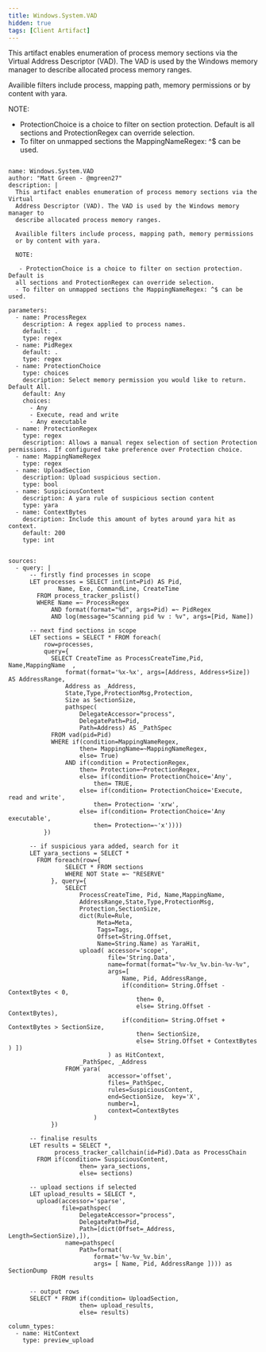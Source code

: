 ```yaml
---
title: Windows.System.VAD
hidden: true
tags: [Client Artifact]
---
```


This artifact enables enumeration of process memory sections via the Virtual
Address Descriptor (VAD). The VAD is used by the Windows memory manager to
describe allocated process memory ranges.

Availible filters include process, mapping path, memory permissions
or by content with yara.

NOTE:

 - ProtectionChoice is a choice to filter on section protection. Default is
all sections and ProtectionRegex can override selection.   
- To filter on unmapped sections the MappingNameRegex: ^$ can be used.


<pre><code class="language-yaml">
name: Windows.System.VAD
author: "Matt Green - @mgreen27"
description: |
  This artifact enables enumeration of process memory sections via the Virtual
  Address Descriptor (VAD). The VAD is used by the Windows memory manager to
  describe allocated process memory ranges.

  Availible filters include process, mapping path, memory permissions
  or by content with yara.

  NOTE:
  
   - ProtectionChoice is a choice to filter on section protection. Default is
  all sections and ProtectionRegex can override selection.   
  - To filter on unmapped sections the MappingNameRegex: ^$ can be used.

parameters:
  - name: ProcessRegex
    description: A regex applied to process names.
    default: .
    type: regex
  - name: PidRegex
    default: .
    type: regex
  - name: ProtectionChoice
    type: choices
    description: Select memory permission you would like to return. Default All.
    default: Any
    choices:
      - Any
      - Execute, read and write
      - Any executable
  - name: ProtectionRegex
    type: regex
    description: Allows a manual regex selection of section Protection permissions. If configured take preference over Protection choice.
  - name: MappingNameRegex
    type: regex
  - name: UploadSection
    description: Upload suspicious section.
    type: bool
  - name: SuspiciousContent
    description: A yara rule of suspicious section content
    type: yara
  - name: ContextBytes
    description: Include this amount of bytes around yara hit as context.
    default: 200
    type: int


sources:
  - query: |
      -- firstly find processes in scope
      LET processes = SELECT int(int=Pid) AS Pid,
              Name, Exe, CommandLine, CreateTime
        FROM process_tracker_pslist()
        WHERE Name =~ ProcessRegex
            AND format(format="%d", args=Pid) =~ PidRegex
            AND log(message="Scanning pid %v : %v", args=[Pid, Name])

      -- next find sections in scope
      LET sections = SELECT * FROM foreach(
          row=processes,
          query={
            SELECT CreateTime as ProcessCreateTime,Pid, Name,MappingName  ,
                format(format='%x-%x', args=[Address, Address+Size]) AS AddressRange,
                Address as _Address,
                State,Type,ProtectionMsg,Protection,
                Size as SectionSize,
                pathspec(
                    DelegateAccessor="process",
                    DelegatePath=Pid,
                    Path=Address) AS _PathSpec
            FROM vad(pid=Pid)
            WHERE if(condition=MappingNameRegex,
                    then= MappingName=~MappingNameRegex,
                    else= True)
                AND if(condition = ProtectionRegex,
                    then= Protection=~ProtectionRegex,
                    else= if(condition= ProtectionChoice='Any',
                        then= TRUE,
                    else= if(condition= ProtectionChoice='Execute, read and write',
                        then= Protection= 'xrw',
                    else= if(condition= ProtectionChoice='Any executable',
                        then= Protection=~'x'))))
          })

      -- if suspicious yara added, search for it
      LET yara_sections = SELECT *
        FROM foreach(row={
                SELECT * FROM sections
                WHERE NOT State =~ "RESERVE"
            }, query={
                SELECT
                    ProcessCreateTime, Pid, Name,MappingName,
                    AddressRange,State,Type,ProtectionMsg,
                    Protection,SectionSize,
                    dict(Rule=Rule,
                         Meta=Meta,
                         Tags=Tags,
                         Offset=String.Offset,
                         Name=String.Name) as YaraHit,
                    upload( accessor='scope',
                            file='String.Data',
                            name=format(format="%v-%v_%v.bin-%v-%v",
                            args=[
                                Name, Pid, AddressRange,
                                if(condition= String.Offset - ContextBytes &lt; 0,
                                    then= 0,
                                    else= String.Offset - ContextBytes),
                                if(condition= String.Offset + ContextBytes &gt; SectionSize,
                                    then= SectionSize,
                                    else= String.Offset + ContextBytes ) ])
                            ) as HitContext,
                    _PathSpec, _Address
                FROM yara(
                            accessor='offset',
                            files=_PathSpec,
                            rules=SuspiciousContent,
                            end=SectionSize,  key='X',
                            number=1,
                            context=ContextBytes
                        )
            })

      -- finalise results
      LET results = SELECT *,
             process_tracker_callchain(id=Pid).Data as ProcessChain
        FROM if(condition= SuspiciousContent,
                    then= yara_sections,
                    else= sections)

      -- upload sections if selected
      LET upload_results = SELECT *,
        upload(accessor='sparse',
               file=pathspec(
                    DelegateAccessor="process",
                    DelegatePath=Pid,
                    Path=[dict(Offset=_Address, Length=SectionSize),]),
                name=pathspec(
                    Path=format(
                        format='%v-%v_%v.bin',
                        args= [ Name, Pid, AddressRange ]))) as SectionDump
            FROM results

      -- output rows
      SELECT * FROM if(condition= UploadSection,
                    then= upload_results,
                    else= results)

column_types:
  - name: HitContext
    type: preview_upload

</code></pre>

